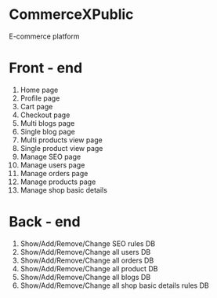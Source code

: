 # CommerceXPublic
E-commerce platform

# Front - end
1. Home page
2. Profile page
3. Cart page
4. Checkout page
5. Multi blogs page
6. Single blog page
7. Multi products view page
8. Single product view page
9. Manage SEO page
10. Manage users page
11. Manage orders page
12. Manage products page
13. Manage shop basic details


# Back - end
1. Show/Add/Remove/Change SEO rules DB
2. Show/Add/Remove/Change all users DB
3. Show/Add/Remove/Change all orders DB
4. Show/Add/Remove/Change all product DB
5. Show/Add/Remove/Change all blogs DB
6. Show/Add/Remove/Change all shop basic details rules DB

